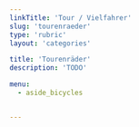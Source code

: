 ```yaml
---
linkTitle: 'Tour / Vielfahrer'
slug: 'tourenraeder'
type: 'rubric'
layout: 'categories'

title: 'Tourenräder'
description: 'TODO'

menu:
  - aside_bicycles


---
```

